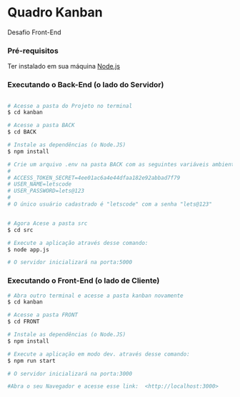 # Quadro Kanban
Desafio Front-End 


### Pré-requisitos

Ter instalado em sua máquina [Node.js](https://nodejs.org/en/)

### Executando o Back-End (o lado do Servidor)

```bash

# Acesse a pasta do Projeto no terminal
$ cd kanban

# Acesse a pasta BACK
$ cd BACK

# Instale as dependências (o Node.JS)
$ npm install

# Crie um arquivo .env na pasta BACK com as seguintes variáveis ambientes: 
#
# ACCESS_TOKEN_SECRET=4ee01ac6a4e44dfaa182e92abbad7f79
# USER_NAME=letscode
# USER_PASSWORD=lets@123
#
# O único usuário cadastrado é "letscode" com a senha "lets@123"


# Agora Acese a pasta src
$ cd src

# Execute a aplicação através desse comando:
$ node app.js

# O servidor inicializará na porta:5000

```

### Executando o Front-End (o lado de Cliente)

```bash
# Abra outro terminal e acesse a pasta kanban novamente
$ cd kanban

# Acesse a pasta FRONT
$ cd FRONT

# Instale as dependências (o Node.JS)
$ npm install

# Execute a aplicação em modo dev. através desse comando:
$ npm run start

# O servidor inicializará na porta:3000 

#Abra o seu Navegador e acesse esse link:  <http://localhost:3000> 

```





